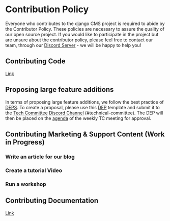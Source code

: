 # Contribution Policy 

Everyone who contributes to the django CMS project is required to abide by the Contributor Policy. These policies are necessary to assure the quality of our open source project. If you would like to participate in the project but are unsure about the contributor policy, please feel free to contact our team, through our [Discord Server](https://discord-main-channel.django-cms.org/) - we will be happy to help you!

## Contributing Code 

[Link](https://docs.django-cms.org/en/latest/contributing/code.html#)

## Proposing large feature additions

In terms of proposing large feature additions, we follow the best practice of [DEPS](https://github.com/django/deps). To create a proposal, please use this [DEP](https://github.com/django/deps/blob/main/template.rst) template and submit it to the [Tech Committee](https://github.com/django-cms/django-cms-mgmt/blob/master/tech-committee/about.md) [Discord Channel](https://discord-tech-committee-channel.django-cms.org) (#technical-committee). The DEP will then be placed on the [agenda](https://hackmd.io/ddhvq_aqS6my9gwhLddyPg) of the weekly TC meeting for approval. 


## Contributing Marketing & Support Content (Work in Progress)

### Write an article for our blog 

### Create a tutorial Video 

### Run a workshop 

## Contributing Documentation

[Link](https://docs.django-cms.org/en/latest/contributing/documentation.html#)



